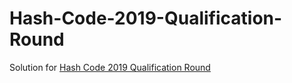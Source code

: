 # Hash-Code-2019-Qualification-Round

Solution for [Hash Code 2019 Qualification Round](https://storage.googleapis.com/coding-competitions.appspot.com/HC/2019/hashcode2019_qualification_task.pdf)